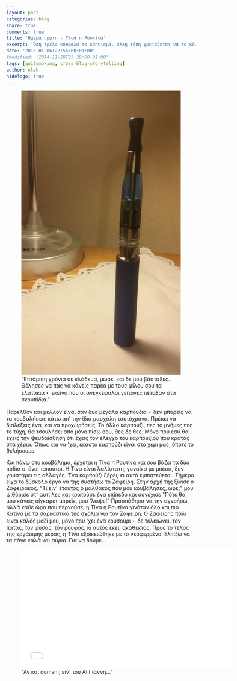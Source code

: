 ```yaml
---
layout: post
categories: blog
share: true
comments: true
title: 'Ημέρα πρώτη - Τίνα η Ρουτίνα'
excerpt: 'Όση τρέλα κουβαλά το κάπνισμα, άλλη τόση χρειάζεται να το κόψεις...'
date: '2015-01-06T22:55:00+01:00'
#modified: '2014-11-28T23:39:00+01:00'
tags: [quitsmoking, cross-blog-storytelling]
author: Aleh
hidelogo: true
---
```

<figure>
    <a href="/images/posts/diary/zafiris.jpg"><img src="/images/posts/diary/zafiris.jpg" alt="zafiris-Image" class="center"/></a>
    <figcaption>"Επτάμιση χρόνια σε κλάδευα, μωρέ, και δε μου βάσταξες. Θέλησες να πας να κάνεις παρέα με τους φίλου σου τα ελατάκια・ εκείνα που οι ανεγκέφαλοι γείτονες πέταξαν στα σκουπίδια."</figcaption>
</figure>

Παρελθόν και μέλλον είναι σαν δυο μεγάλα καρπούζια・ δεν μπορείς να τα κουβαλήσεις κάτω απ' την ίδια μασχάλη ταυτόχρονα. Πρέπει να διαλέξεις ένα, και να προχωρήσεις. Το άλλο καρπούζι, πες το μνήμες πες το τύχη, θα τσουλήσει από μόνο πίσω σου, θες δε θες. Μόνο που εσύ θα έχεις την ψευδαίσθηση ότι έχεις τον έλεγχο του καρπουζιού που κρατάς στα χέρια. Όπως και να 'χει, έκαστο καρπούζι είναι στο χέρι μας, όποτε το θελήσουμε. 

Και πάνω στο κουβάλημα, έρχεται η Τίνα η Ρουτίνα και σου βάζει τα δύο πόδια σ' ένα παπούτσι. Η Τίνα είναι λαλίστατη, γυναίκα με μπέσα, δεν γουστάρει τις αλλαγές. Ένα καρπούζι ξέρει, κι αυτό εμπιστεύεται. Σήμερα είχα το δύσκολο έργο να της συστήσω το Ζαφείρη. Στην αρχή της ξίνισε ο Ζαφειράκος. "Τί είν' ετούτος ο μαλθακός που μου κουβάλησες, ωρέ;" μου ψιθύρισε στ' αυτί λες και κρατούσε ένα επίπεδο και συνέχισε "Πότε θα μου κάνεις σίγκαρετ μπρεϊκ, μου 'λειψε!"  Προσπάθησα να την αγνοήσω, αλλά κάθε ώρα που περνούσε, η Τίνα η Ρουτίνα γινόταν όλο και πιο Κατίνα με τα σαρκαστικά της σχόλια για τον Ζαφείρη. Ο Ζαφείρης πάλι είναι καλός μαζί μου, μόνο που 'χει ένα κουσούρι・ δε τελειώνει. τον πατάς, τον φυσάς, τον ρουφάς, κι αυτός εκεί, ακάθεκτος. Προς το τέλος της εργάσιμης μέρας, η Τϊνα εξοικειώθηκε με το νεοφερμένο. Ελπίζω να τα πάνε καλά και αύριο. Για να δούμε...

<figure>
    <iframe width="560" height="315" src="//www.youtube.com/embed/E8a_E6-gtGo" frameborder="0" allowfullscreen>&nbsp;</iframe>
    <figcaption>"Αν και domani, είν' του Αϊ Γιάννη..."</figcaption>
</figure>